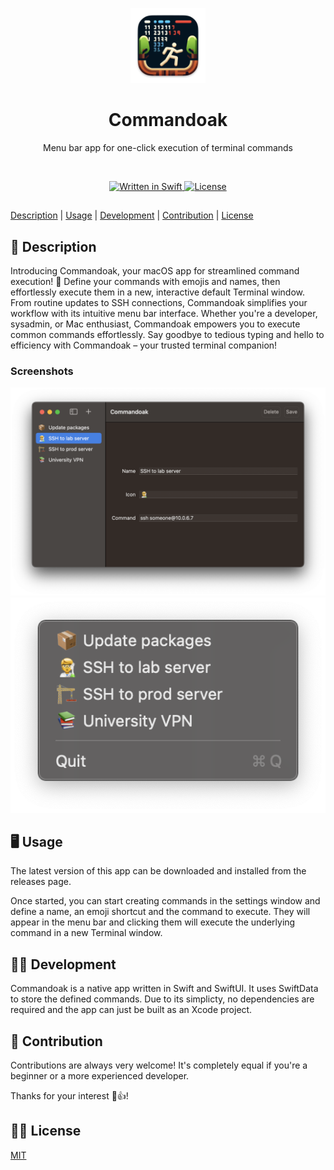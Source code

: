 <p align="center">
    <img src=".github/.media/logo.png" width="120" height="120" alt="Commandoak app logo">
</p>

<h1 align="center">Commandoak</h1>
<p align="center">Menu bar app for one-click execution of terminal commands</p>

<br>

<p align="center">
    <a href="https://github.com/jarne/commandoak">
        <img src="https://img.shields.io/badge/language-Swift-orange" alt="Written in Swift">
    </a>
    <a href="https://github.com/jarne/commandoak/blob/master/LICENSE">
        <img src="https://img.shields.io/github/license/jarne/commandoak.svg" alt="License">
    </a>
</p>

##

[Description](#-description) | [Usage](#-usage) | [Development](#-development) | [Contribution](#-contribution) | [License](#%EF%B8%8F-license)

## 📙 Description

Introducing Commandoak, your macOS app for streamlined command execution! 🚀
Define your commands with emojis and names, then effortlessly execute them in a new, interactive default Terminal window.
From routine updates to SSH connections, Commandoak simplifies your workflow with its intuitive menu bar interface.
Whether you're a developer, sysadmin, or Mac enthusiast, Commandoak empowers you to execute common commands effortlessly.
Say goodbye to tedious typing and hello to efficiency with Commandoak – your trusted terminal companion!

### Screenshots

<img src=".github/.media/screenshot_settings.png" alt="Settings window screenshot where commands can be defined">

<img src=".github/.media/screenshot_menu_bar.png" alt="Screenshot of the menu bar interface to execute commands">

## 🖥 Usage

The latest version of this app can be downloaded and installed from the releases page.

Once started, you can start creating commands in the settings window and define a name, an emoji shortcut
and the command to execute.
They will appear in the menu bar and clicking them will execute the underlying command in a new Terminal window.

## 🧑‍💻 Development

Commandoak is a native app written in Swift and SwiftUI.
It uses SwiftData to store the defined commands.
Due to its simplicty, no dependencies are required and the app can just be built as an Xcode project.

## 🙋‍ Contribution

Contributions are always very welcome! It's completely equal if you're a beginner or a more experienced developer.

Thanks for your interest 🎉👍!

## 👨‍⚖️ License

[MIT](https://github.com/jarne/commandoak/blob/master/LICENSE)
